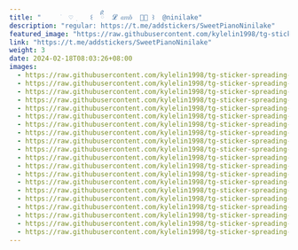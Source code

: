 ```yaml
---
title: "‌ ‌ ‌ ‌ ‌ ׁ  ‌♡  ִ   ꒰  ིྀ  ‌‌𝓛 𝑎𝑚𝑏 ‌ ‌👼🏻 ‌꒱ ‌ ‌@ninilake"
description: "regular: https://t.me/addstickers/SweetPianoNinilake"
featured_image: "https://raw.githubusercontent.com/kylelin1998/tg-sticker-spreading-worldwide-images/main/img/61283855-82e1-4eca-9913-91babfe79577.jpg"
link: "https://t.me/addstickers/SweetPianoNinilake"
weight: 3
date: 2024-02-18T08:03:26+08:00
images:
  - https://raw.githubusercontent.com/kylelin1998/tg-sticker-spreading-worldwide-images/main/img/61283855-82e1-4eca-9913-91babfe79577.jpg
  - https://raw.githubusercontent.com/kylelin1998/tg-sticker-spreading-worldwide-images/main/img/9eb8fdc0-48d2-49b3-a71c-acbda3b29776.jpg
  - https://raw.githubusercontent.com/kylelin1998/tg-sticker-spreading-worldwide-images/main/img/3069a2b0-8473-407d-9326-2218b6cab94f.jpg
  - https://raw.githubusercontent.com/kylelin1998/tg-sticker-spreading-worldwide-images/main/img/4af01205-d704-4541-8e90-4a2255c8a392.jpg
  - https://raw.githubusercontent.com/kylelin1998/tg-sticker-spreading-worldwide-images/main/img/5058cde8-287c-452e-9ee9-f2445de66b5b.jpg
  - https://raw.githubusercontent.com/kylelin1998/tg-sticker-spreading-worldwide-images/main/img/8a5dc716-87b5-496b-a07c-e61518b6366a.jpg
  - https://raw.githubusercontent.com/kylelin1998/tg-sticker-spreading-worldwide-images/main/img/db1ab02a-8e9b-463e-9e42-1553060e7ecf.jpg
  - https://raw.githubusercontent.com/kylelin1998/tg-sticker-spreading-worldwide-images/main/img/5995b0be-95db-455c-8d5a-3f94089f6e23.jpg
  - https://raw.githubusercontent.com/kylelin1998/tg-sticker-spreading-worldwide-images/main/img/174efe62-3e16-4d23-9a7b-19a98499267b.jpg
  - https://raw.githubusercontent.com/kylelin1998/tg-sticker-spreading-worldwide-images/main/img/28f726df-5577-4a89-97b0-93426f811fb0.jpg
  - https://raw.githubusercontent.com/kylelin1998/tg-sticker-spreading-worldwide-images/main/img/f02841ac-bcd3-4e37-b7c3-7b15450364ef.jpg
  - https://raw.githubusercontent.com/kylelin1998/tg-sticker-spreading-worldwide-images/main/img/e787d8c0-1760-4205-ad86-cc03c30aa9bd.jpg
  - https://raw.githubusercontent.com/kylelin1998/tg-sticker-spreading-worldwide-images/main/img/542ec1eb-9620-4869-af27-6584c39d8e28.jpg
  - https://raw.githubusercontent.com/kylelin1998/tg-sticker-spreading-worldwide-images/main/img/b10a16f8-1858-4b6b-8134-432280737ced.jpg
  - https://raw.githubusercontent.com/kylelin1998/tg-sticker-spreading-worldwide-images/main/img/88e35d91-bf55-4386-bcca-2dc930d9f425.jpg
  - https://raw.githubusercontent.com/kylelin1998/tg-sticker-spreading-worldwide-images/main/img/dbd12b08-de83-4b12-95c9-b2adab4f7c0f.jpg
  - https://raw.githubusercontent.com/kylelin1998/tg-sticker-spreading-worldwide-images/main/img/c2fadc97-d7b7-475b-886f-5ec9e823ff31.jpg
  - https://raw.githubusercontent.com/kylelin1998/tg-sticker-spreading-worldwide-images/main/img/15875394-23dc-421f-a96b-fe54f61ddb67.jpg
  - https://raw.githubusercontent.com/kylelin1998/tg-sticker-spreading-worldwide-images/main/img/a21f64b7-0a84-49a7-89e8-045a2c434489.jpg
  - https://raw.githubusercontent.com/kylelin1998/tg-sticker-spreading-worldwide-images/main/img/0fa82b70-926a-45b1-9034-0bda2b3b00d6.jpg
---
```

